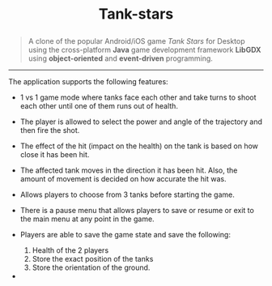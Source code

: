 # <p align = center> Tank-stars </p>

> A clone of the popular Android/iOS game *Tank Stars* for Desktop using the cross-platform **Java** game development framework **LibGDX** using **object-oriented** and **event-driven** programming.

---

The application supports the following features:
- 1 vs 1 game mode where tanks face each other and take turns to shoot each other until one of them runs out of health.
- The player is allowed to select the power and angle of the trajectory and then fire the shot.
- The effect of the hit (impact on the health) on the tank is based on how close it has been hit.
- The affected tank moves in the direction it has been hit. Also, the amount of movement is decided on how accurate the hit was.
- Allows players to choose from 3 tanks before starting the game.
- There is a pause menu that allows players to save or resume or exit to the main menu at any point in the game.
- Players are able to save the game state and save the following:
  1. Health of the 2 players  
  2. Store the exact position of the tanks
  3. Store the orientation of the ground.
 
 - 
